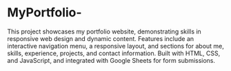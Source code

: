 # MyPortfolio-
This project showcases my portfolio website, demonstrating skills in responsive web design and dynamic content. Features include an interactive navigation menu, a responsive layout, and sections for about me, skills, experience, projects, and contact information. Built with HTML, CSS, and JavaScript, and integrated with Google Sheets for form submissions.
